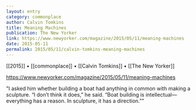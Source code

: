 ```yaml
---
layout: entry
category: commonplace
author: Calvin Tomkins
title: Meaning Machines
publication: The New Yorker
link: https://www.newyorker.com/magazine/2015/05/11/meaning-machines
date: 2015-05-11
permalink: 2015/05/11/calvin-tomkins-meaning-machines
---
```


[[2015]] • [[commonplace]] • [[Calvin Tomkins]] • [[The New Yorker]] 

https://www.newyorker.com/magazine/2015/05/11/meaning-machines

"I asked him whether building a boat had anything in common with making a sculpture. “I don’t think it does,” he said. “Boat building is intellectual—everything has a reason. In sculpture, it has a direction.”"

